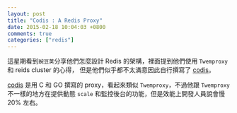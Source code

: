 ```yaml
---
layout: post
title: "Codis : A Redis Proxy"
date: 2015-02-18 10:04:03 +0800
comments: true
categories: ["redis"]
---
```


<!-- more -->

這星期看到`豌豆荚`分享他們怎麼設計 Redis 的架構，裡面提到他們使用 `Twemproxy` 和 reids cluster 的心得，
但是他們似乎都不太滿意因此自行撰寫了 [codis]。


[codis] 是用 C 和 GO 撰寫的 proxy，看起來類似 `Twemproxy`，不過他跟 `Twemproxy` 不一樣的地方在提供動態 `scale` 
和監控後台的功能，但是效能上開發人員說會慢 20% 左右。



[codis]:https://github.com/wandoulabs/codis